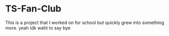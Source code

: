 # TS-Fan-Club
This is a project that I worked on for school but quickly grew into something more. yeah idk waht to say bye
